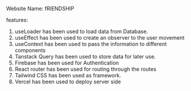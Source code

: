 Website Name: fRIENDSHIP
<!-- Website Link: https://friendship-47303.web.app -->


features: 
1. useLoader has been used to load data from Database.
2. useEffect has been used to create an observer to the user movement
3. useContext has been used to pass the information to different components
4. Tanstack Query has been used to store data for later use.
5. Firebase has been used for Authentication
6. React router has been used for routing through the routes
7. Tailwind CSS has been used as framework.
9. Vercel has been used to deploy server side